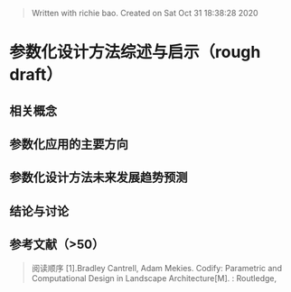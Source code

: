 


> Written with richie bao. Created on Sat Oct 31 18:38:28 2020
# 参数化设计方法综述与启示（rough draft）

## 相关概念


## 参数化应用的主要方向


##  参数化设计方法未来发展趋势预测


## 结论与讨论


## 参考文献（>50）
> 阅读顺序
[1].Bradley Cantrell, Adam Mekies. Codify: Parametric and Computational Design in Landscape Architecture[M]. : Routledge, 
<!--stackedit_data:
eyJoaXN0b3J5IjpbLTcyNjA0MzU1MywtMTYzNTA5NjYxNSw3Nz
E5ODcxMzgsMTM1MjMyNzU4NCwtNTYzMzgxMzA4LDE3NTM0NDUx
MjAsMTIxOTg4OTg4NF19
-->